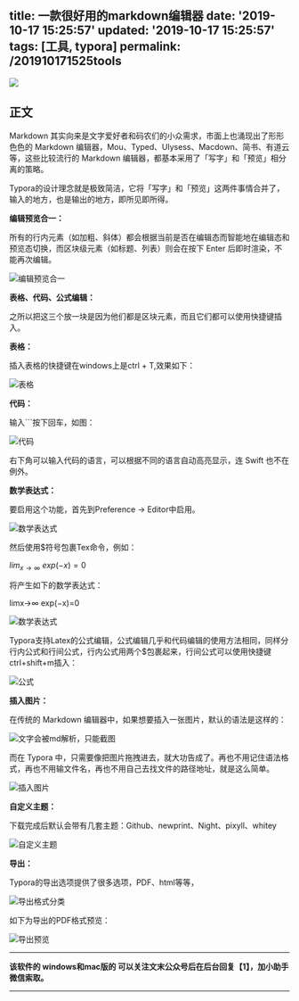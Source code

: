 title: 一款很好用的markdown编辑器
date: '2019-10-17 15:25:57'
updated: '2019-10-17 15:25:57'
tags: [工具, typora]
permalink: /201910171525tools
---
![](https://img.hacpai.com/bing/20190115.jpg?imageView2/1/w/960/h/540/interlace/1/q/100)


## 正文

Markdown 其实向来是文字爱好者和码农们的小众需求，市面上也涌现出了形形色色的 Markdown 编辑器，Mou、Typed、Ulysess、Macdown、简书、有道云等，这些比较流行的 Markdown 编辑器，都基本采用了「写字」和「预览」相分离的策略。

Typora的设计理念就是极致简洁，它将「写字」和「预览」这两件事情合并了，输入的地方，也是输出的地方，即所见即所得。

**编辑预览合一：**

所有的行内元素（如加粗、斜体）都会根据当前是否在编辑态而智能地在编辑态和预览态切换，而区块级元素（如标题、列表）则会在按下 Enter 后即时渲染，不能再次编辑。

![编辑预览合一](https://imgconvert.csdnimg.cn/aHR0cDovL3VwbG9hZC1pbWFnZXMuamlhbnNodS5pby91cGxvYWRfaW1hZ2VzLzkxMzQ3NjMtNGU1OGIxZDkyM2ZjYWM4Zg?x-oss-process=image/format,png)

**表格、代码、公式编辑：**

之所以把这三个放一块是因为他们都是区块元素，而且它们都可以使用快捷键插入。

**表格：**

插入表格的快捷键在windows上是ctrl + T,效果如下：

![表格](https://imgconvert.csdnimg.cn/aHR0cDovL3VwbG9hZC1pbWFnZXMuamlhbnNodS5pby91cGxvYWRfaW1hZ2VzLzkxMzQ3NjMtNTcxOTBiZjRmNmQ4Y2U3YQ?x-oss-process=image/format,png)

**代码：**

输入```按下回车，如图：

![代码](https://imgconvert.csdnimg.cn/aHR0cDovL3VwbG9hZC1pbWFnZXMuamlhbnNodS5pby91cGxvYWRfaW1hZ2VzLzkxMzQ3NjMtMzdmYmQ1YmE0Y2E3NTlhYQ?x-oss-process=image/format,png)

右下角可以输入代码的语言，可以根据不同的语言自动高亮显示，连 Swift 也不在例外。

**数学表达式：**

要启用这个功能，首先到Preference -> Editor中启用。

![数学表达式](https://imgconvert.csdnimg.cn/aHR0cHM6Ly91cGxvYWQtaW1hZ2VzLmppYW5zaHUuaW8vdXBsb2FkX2ltYWdlcy85MTM0NzYzLWNkYjhiNjcxZjVjNTgyNWEucG5n?x-oss-process=image/format,png)


然后使用$符号包裹Tex命令，例如：

$lim_{x \to \infty} \ exp(-x)=0$

将产生如下的数学表达式：

limx→∞ exp(−x)=0

![数学表达式](https://imgconvert.csdnimg.cn/aHR0cDovL3VwbG9hZC1pbWFnZXMuamlhbnNodS5pby91cGxvYWRfaW1hZ2VzLzkxMzQ3NjMtOWY4YzgyNDY3MGU0MmZkZQ?x-oss-process=image/format,png)



Typora支持Latex的公式编辑，公式编辑几乎和代码编辑的使用方法相同，同样分行内公式和行间公式，行内公式用两个$包裹起来，行间公式可以使用快捷键ctrl+shift+m插入：

![公式](https://imgconvert.csdnimg.cn/aHR0cDovL3VwbG9hZC1pbWFnZXMuamlhbnNodS5pby91cGxvYWRfaW1hZ2VzLzkxMzQ3NjMtZTI0MjYxMTZiNWE1MGYwZQ?x-oss-process=image/format,png)


**插入图片：**

在传统的 Markdown 编辑器中，如果想要插入一张图片，默认的语法是这样的：

![文字会被md解析，只能截图](https://imgconvert.csdnimg.cn/aHR0cHM6Ly91cGxvYWQtaW1hZ2VzLmppYW5zaHUuaW8vdXBsb2FkX2ltYWdlcy85MTM0NzYzLTUxNTI5YjNiMmRiMjY5ZjMucG5n?x-oss-process=image/format,png)


而在 Typora 中，只需要像把图片拖拽进去，就大功告成了。再也不用记住语法格式，再也不用输文件名，再也不用自己去找文件的路径地址，就是这么简单。

![插入图片](https://imgconvert.csdnimg.cn/aHR0cDovL3VwbG9hZC1pbWFnZXMuamlhbnNodS5pby91cGxvYWRfaW1hZ2VzLzkxMzQ3NjMtMDY2NDk1Y2M1MWMzZGY0Zg?x-oss-process=image/format,png)

**自定义主题：**

下载完成后默认会带有几套主题：Github、newprint、Night、pixyll、whitey

![自定义主题](https://imgconvert.csdnimg.cn/aHR0cDovL3VwbG9hZC1pbWFnZXMuamlhbnNodS5pby91cGxvYWRfaW1hZ2VzLzkxMzQ3NjMtNDZiZGRiYjZmYTg1ZDk3Mw?x-oss-process=image/format,png)

**导出：**

Typora的导出选项提供了很多选项，PDF、html等等，

![导出格式分类](https://imgconvert.csdnimg.cn/aHR0cDovL3VwbG9hZC1pbWFnZXMuamlhbnNodS5pby91cGxvYWRfaW1hZ2VzLzkxMzQ3NjMtZDRjNGViMTIzZjQzMDM0Nw?x-oss-process=image/format,png)

如下为导出的PDF格式预览：

![导出预览](https://imgconvert.csdnimg.cn/aHR0cDovL3VwbG9hZC1pbWFnZXMuamlhbnNodS5pby91cGxvYWRfaW1hZ2VzLzkxMzQ3NjMtMTlhZGNlZDIwNjI2ZTJhOA?x-oss-process=image/format,png)

--------------------------------------------

**该软件的 windows和mac版的 可以关注文末公众号后在后台回复【1】，加小助手微信索取。**

---------------------------------
